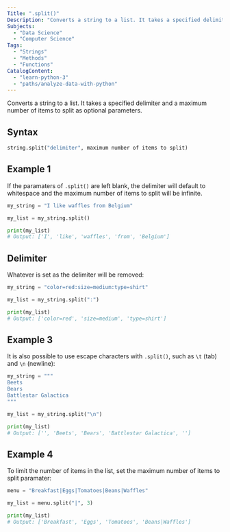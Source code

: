 ```yaml
---
Title: ".split()"
Description: "Converts a string to a list. It takes a specified delimiter and a maximum number of items to split as optional parameters. "
Subjects:
  - "Data Science"
  - "Computer Science"
Tags: 
  - "Strings"
  - "Methods"
  - "Functions"
CatalogContent: 
  - "learn-python-3"
  - "paths/analyze-data-with-python"
---
```

 

Converts a string to a list. It takes a specified delimiter and a maximum number of items to split as optional parameters. 

## Syntax

```python
string.split("delimiter", maximum number of items to split)
```

## Example 1

If the paramaters of `.split()` are left blank, the delimiter will default to whitespace and the maximum number of items to split will be infinite.

```python
my_string = "I like waffles from Belgium"

my_list = my_string.split()

print(my_list)
# Output: ['I', 'like', 'waffles', 'from', 'Belgium']
```

## Delimiter

Whatever is set as the delimiter will be removed:

```python
my_string = "color=red:size=medium:type=shirt"

my_list = my_string.split(":")

print(my_list)
# Output: ['color=red', 'size=medium', 'type=shirt']
```

## Example 3

It is also possible to use escape characters with `.split()`, such as `\t` (tab) and `\n` (newline):

```python
my_string = """
Beets
Bears
Battlestar Galactica
"""

my_list = my_string.split("\n")

print(my_list)
# Output: ['', 'Beets', 'Bears', 'Battlestar Galactica', '']
```

## Example 4

To limit the number of items in the list, set the maximum number of items to split paramater:

```python
menu = "Breakfast|Eggs|Tomatoes|Beans|Waffles"

my_list = menu.split("|", 3)

print(my_list)
# Output: ['Breakfast', 'Eggs', 'Tomatoes', 'Beans|Waffles']
```
